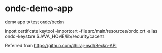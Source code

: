 # ondc-demo-app
demo app to test ondc/beckn

inport certificate keytool -importcert -file src/main/resources/ondc.crt -alias ondc -keystore $JAVA_HOME/lib/security/cacerts

Referred from https://github.com/dhiraj-nsdl/Beckn-API


